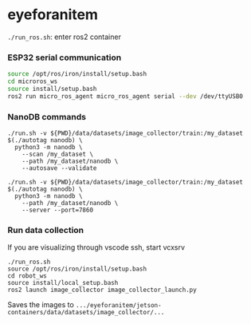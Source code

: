 # eyeforanitem

`./run_ros.sh`: enter ros2 container

### ESP32 serial communication
```./run_ros.sh
source /opt/ros/iron/install/setup.bash
cd microros_ws
source install/setup.bash
ros2 run micro_ros_agent micro_ros_agent serial --dev /dev/ttyUSB0
```

### NanoDB commands
```cd jetson-containers
./run.sh -v ${PWD}/data/datasets/image_collector/train:/my_dataset $(./autotag nanodb) \
  python3 -m nanodb \
    --scan /my_dataset \
    --path /my_dataset/nanodb \
    --autosave --validate
```

```cd jetson-containers
./run.sh -v ${PWD}/data/datasets/image_collector/train:/my_dataset $(./autotag nanodb) \
  python3 -m nanodb \
    --path /my_dataset/nanodb \
    --server --port=7860
```

### Run data collection
If you are visualizing through vscode ssh, start vcxsrv
```cd eyeforanitem
./run_ros.sh
source /opt/ros/iron/install/setup.bash
cd robot_ws
source install/local_setup.bash
ros2 launch image_collector image_collector_launch.py
```
Saves the images to `.../eyeforanitem/jetson-containers/data/datasets/image_collector/...`
